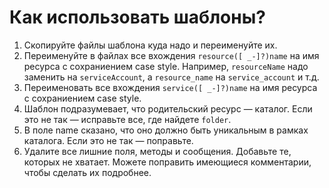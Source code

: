# Как использовать шаблоны?

1. Скопируйте файлы шаблона куда надо и переименуйте их.
2. Переименуйте в файлах все вхождения `resource([ _-]?)name` на имя ресурса с сохраниением case style. Например, `resourceName` надо заменить на `serviceAccount`, а `resource_name` на `service_account` и т.д.
3. Переименовать все вхождения `service([ _-]?)name` на имя ресурса с сохраниением case style.
4. Шаблон подразумевает, что родительский ресурс — каталог. Если это не так — исправьте все, где найдете `folder`.
5. В поле name сказано, что оно должно быть уникальным в рамках каталога. Если это не так — поправьте.
6. Удалите все лишние поля, методы и сообщения. Добавьте те, которых не хватает. Можете поправить имеющиеся комментарии, чтобы сделать их подробнее.